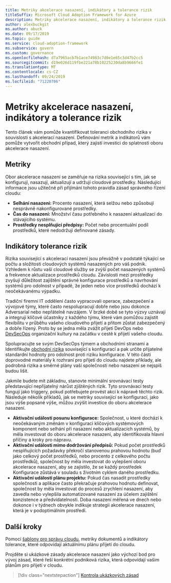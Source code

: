 ```yaml
---
title: Metriky akcelerace nasazení, indikátory a tolerance rizik
titleSuffix: Microsoft Cloud Adoption Framework for Azure
description: Metriky akcelerace nasazení, indikátory a tolerance rizik
author: alexbuckgit
ms.author: abuck
ms.date: 09/17/2019
ms.topic: guide
ms.service: cloud-adoption-framework
ms.subservice: govern
ms.custom: governance
ms.openlocfilehash: d7a7965acb7b1ace74983c7d0e1e65c3d47b2cc5
ms.sourcegitcommit: d19e026d119fbe221a78b10225230da8b9666fe1
ms.translationtype: MT
ms.contentlocale: cs-CZ
ms.lasthandoff: 09/24/2019
ms.locfileid: "71220706"
---
```

# <a name="deployment-acceleration-metrics-indicators-and-risk-tolerance"></a>Metriky akcelerace nasazení, indikátory a tolerance rizik

Tento článek vám pomůže kvantifikovat toleranci obchodního rizika v souvislosti s akcelerací nasazení. Definování metrik a indikátorů vám pomůže vytvořit obchodní případ, který zajistí investici do splatnosti oboru akcelerace nasazení.

## <a name="metrics"></a>Metriky

Obor akcelerace nasazení se zaměřuje na rizika související s tím, jak se konfigurují, nasazují, aktualizují a udržují cloudové prostředky. Následující informace jsou užitečné při přijímání tohoto pravidla zásad správného řízení cloudu:

- **Selhání nasazení:** Procento nasazení, která selžou nebo způsobují nesprávně nakonfigurované prostředky.
- **Čas do nasazení:** Množství času potřebného k nasazení aktualizací do stávajícího systému.
- **Prostředky nesplňující předpisy:** Počet nebo procentuální podíl prostředků, které nedodržují definované zásady.

## <a name="risk-tolerance-indicators"></a>Indikátory tolerance rizik

Rizika související s akcelerací nasazení jsou převážně v podstatě týkající se počtu a složitosti cloudových systémů nasazených pro váš podnik. Vzhledem k růstu vaší cloudové služby se zvýší počet nasazených systémů a frekvence aktualizace prostředků cloudu. Závislosti mezi prostředky zvyšují důležitost zajištění správné konfigurace prostředků a navrhování systémů pro odolnost v případě, že jeden nebo více prostředků dochází k neočekávanému výpadku.

<!-- "en-us" location is required for the URL below. -->

Tradiční firemní IT oddělení často vypracovali operace, zabezpečení a vývojové týmy, které často nespolupracují dobře nebo jsou dokonce Adversarial nebo nepřátelně navzájem. V brzké době se tyto výzvy uznávají a integrují klíčové účastníky z každého týmu, které vám pomůžou zajistit flexibilitu v průběhu vašeho cloudového přijetí a přitom zůstat zabezpečený a dobře řízený. Proto by se jedna měla zvážit přijetí DevOps nebo [DevSecOps](https://www.microsoft.com/en-us/securityengineering/devsecops) organizační kultury na začátku v cestě k přijetí vašeho cloudu. 

Spolupracujte se svým DevSecOps týmem a obchodními stranami a Identifikujte [obchodní rizika](./business-risks.md) související s konfigurací a pak určíte přijatelné standardní hodnoty pro odolnost proti riziku konfigurace. V této části doprovodné materiály k rozhraní pro přijetí do cloudu najdete příklady, ale podrobná rizika a směrné plány vaší společnosti nebo nasazení se nejspíš budou lišit.

Jakmile budete mít základnu, stanovte minimální srovnávací testy představující nepřijatelný nárůst zjištěných rizik. Tyto srovnávací testy fungují jako triggery, pokud potřebujete provést akci k nápravě těchto rizik. Následuje několik příkladů, jak se metriky související se konfigurací, jako jsou výše popsané výše, můžou zvýšit investice do oboru akcelerace nasazení.

- **Aktivační události posunu konfigurace:** Společnost, u které dochází k neočekávaným změnám v konfiguraci klíčových systémových komponent nebo selhání při nasazení nebo aktualizacích systémů, by měla investovat do oboru akcelerace nasazení, aby identifikovala hlavní příčiny a kroky pro nápravu.
- **Aktivační události mimo dodržování předpisů:** Pokud počet prostředků nesplňujících požadavky překročí stanovenou prahovou hodnotu (buď jako celkový počet prostředků, nebo procento z celkového počtu prostředků), společnost by měla investovat do vylepšení oboru akcelerace nasazení, aby se zajistilo, že se každý prostředek Konfigurace zůstává v souladu s životním cyklem daného prostředku.
- **Aktivační události plánu projektu:** Pokud čas nasadit prostředky společnosti a aplikace často překračuje prahovou hodnotu definovat, společnost by měla investovat do procesů zrychlení nasazení, aby zavedla nebo vylepšila automatizované nasazení za účelem zajištění konzistence a předvídatelnosti. Doba nasazení měřená ve dnech nebo dokonce i v týdnech obvykle indikuje strategii akcelerace nasazení, která je v podoptimálním prostředí.

## <a name="next-steps"></a>Další kroky

Pomocí [šablony pro správu cloudu](./template.md), metriky dokumentů a indikátory tolerance, které odpovídají aktuálnímu plánu přijetí do cloudu.

Projděte si ukázkové zásady akcelerace nasazení jako výchozí bod pro vývoj zásad, které řeší konkrétní podniková rizika, která odpovídají vašim plánům pro přijetí v cloudu.

> [!div class="nextstepaction"]
> [Kontrola ukázkových zásad](./policy-statements.md)
